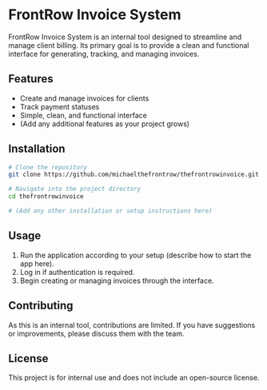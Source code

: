 # FrontRow Invoice System

FrontRow Invoice System is an internal tool designed to streamline and manage client billing. Its primary goal is to provide a clean and functional interface for generating, tracking, and managing invoices.

## Features

- Create and manage invoices for clients
- Track payment statuses
- Simple, clean, and functional interface
- (Add any additional features as your project grows)

## Installation

```bash
# Clone the repository
git clone https://github.com/michaelthefrontrow/thefrontrowinvoice.git

# Navigate into the project directory
cd thefrontrowinvoice

# (Add any other installation or setup instructions here)
```

## Usage

1. Run the application according to your setup (describe how to start the app here).
2. Log in if authentication is required.
3. Begin creating or managing invoices through the interface.

## Contributing

As this is an internal tool, contributions are limited. If you have suggestions or improvements, please discuss them with the team.

## License

This project is for internal use and does not include an open-source license.
